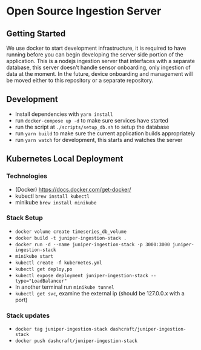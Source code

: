 # Open Source Ingestion Server

## Getting Started
We use docker to start development infrastructure, it is required to have running before
you can begin developing the server side portion of the application. This is a nodejs
ingestion server that interfaces with a separate database, this server doesn't handle
sensor onboarding, only ingestion of data at the moment. In the future, device onboarding
and management will be moved either to this repository or a separate repository.
## Development
- Install dependencies with `yarn install`
- run `docker-compose up -d` to make sure services have started
- run the script at `./scripts/setup_db.sh` to setup the database
- run `yarn build` to make sure the current application builds appropriately
- run `yarn watch` for development, this starts and watches the server

## Kubernetes Local Deployment
### Technologies
- (Docker) <https://docs.docker.com/get-docker/>
- kubectl `brew install kubectl`
- minikube `brew install minikube`
### Stack Setup
- `docker volume create timeseries_db_volume`
- `docker build -t juniper-ingestion-stack .`
- `docker run -d --name juniper-ingestion-stack -p 3000:3000 juniper-ingestion-stack`
- `minikube start`
- `kubectl create -f kubernetes.yml`  
- `kubectl get deploy,po`                             
- `kubectl expose deployment juniper-ingestion-stack --type="LoadBalancer"`
- In another terminal run `minikube tunnel`
- `kubectl get svc`, examine the external ip (should be 127.0.0.x with a port)

### Stack updates
- `docker tag juniper-ingestion-stack dashcraft/juniper-ingestion-stack`
- `docker push dashcraft/juniper-ingestion-stack`